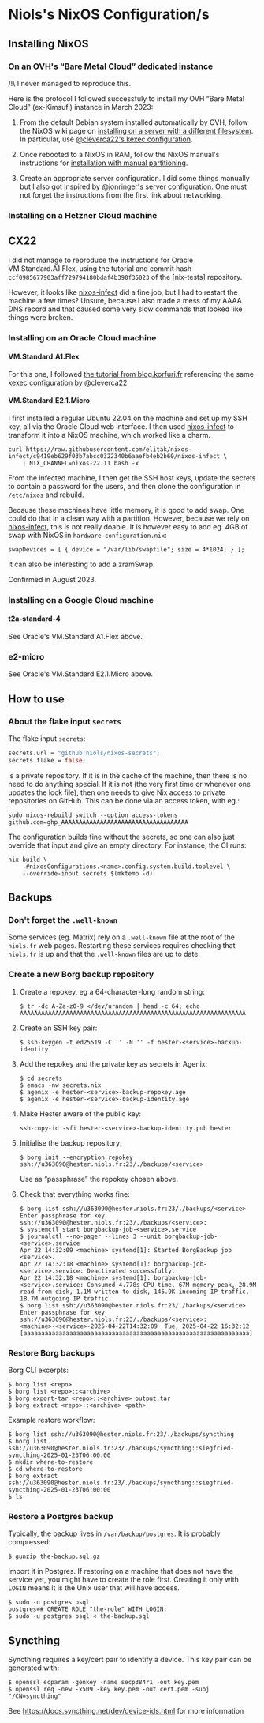 Niols's NixOS Configuration/s
=============================

Installing NixOS
----------------

### On an OVH's “Bare Metal Cloud” dedicated instance

/!\ I never managed to reproduce this.

Here is the protocol I followed successfuly to install my OVH “Bare Metal Cloud”
(ex-Kimsufi) instance in March 2023:

1. From the default Debian system installed automatically by OVH, follow the
   NixOS wiki page on [installing on a server with a different
   filesystem][install-server]. In particular, use [@cleverca22's kexec
   configuration][cleverca22-kexec].

2. Once rebooted to a NixOS in RAM, follow the NixOS manual's instructions for
   [installation with manual partitioning][install-manual].

3. Create an appropriate server configuration. I did some things manually but I
   also got inspired by [@jonringer's server configuration][jonringer-config].
   One must not forget the instructions from the first link about networking.

[install-server]: https://web.archive.org/web/20230322224506/https://nixos.wiki/wiki/Install_NixOS_on_a_Server_With_a_Different_Filesystem
[cleverca22-kexec]: https://github.com/cleverca22/nix-tests/tree/2ba968302208ff0c17d555317c11fd3f06e947e2/kexec
[install-manual]: https://web.archive.org/web/20230325142657/https://nixos.org/manual/nixos/stable/index.html#sec-installation-manual-partitioning
[jonringer-config]: https://github.com/jonringer/server-configuration/blob/6c0e8b85dfd99c40bb72c5825bbf259a85d9f18d/configuration.nix

### Installing on a Hetzner Cloud machine

## CX22

I did not manage to reproduce the instructions for Oracle VM.Standard.A1.Flex,
using the tutorial and commit hash `ccf0985677903aff729794180bdaf4b390f35023` of
the [nix-tests] repository.

However, it looks like [nixos-infect] did a fine job, but I had to restart the
machine a few times? Unsure, because I also made a mess of my AAAA DNS record
and that caused some very slow commands that looked like things were broken.

### Installing on an Oracle Cloud machine

#### VM.Standard.A1.Flex

For this one, I followed [the tutorial from blog.korfuri.fr] referencing the
same [kexec configuration by @cleverca22][cleverca22-kexec]

[the tutorial from blog.korfuri.fr]: https://web.archive.org/web/20230322224448/https://blog.korfuri.fr/posts/2022/08/nixos-on-an-oracle-free-tier-ampere-machine/

#### VM.Standard.E2.1.Micro

I first installed a regular Ubuntu 22.04 on the machine and set up my SSH key,
all via the Oracle Cloud web interface. I then used [nixos-infect] to transform
it into a NixOS machine, which worked like a charm.

```
curl https://raw.githubusercontent.com/elitak/nixos-infect/c9419eb629f03b7abcc0322340b6aaefb4eb2b60/nixos-infect \
    | NIX_CHANNEL=nixos-22.11 bash -x
```

[nixos-infect]: https://github.com/elitak/nixos-infect

From the infected machine, I then get the SSH host keys, update the secrets to
contain a password for the users, and then clone the configuration in
`/etc/nixos` and rebuild.

Because these machines have little memory, it is good to add swap. One could do
that in a clean way with a partition. However, because we rely on
[nixos-infect], this is not really doable. It is however easy to add eg. 4GB of
swap with NixOS in `hardware-configuration.nix`:

```
swapDevices = [ { device = "/var/lib/swapfile"; size = 4*1024; } ];
```

It can also be interesting to add a zramSwap.

Confirmed in August 2023.

### Installing on a Google Cloud machine

#### t2a-standard-4

See Oracle's VM.Standard.A1.Flex above.

### e2-micro

See Oracle's VM.Standard.E2.1.Micro above.

How to use
----------

### About the flake input `secrets`

The flake input `secrets`:

```nix
secrets.url = "github:niols/nixos-secrets";
secrets.flake = false;
```

is a private repository. If it is in the cache of the machine, then
there is no need to do anything special. If it is not (the very first
time or whenever one updates the lock file), then one needs to give
Nix access to private repositories on GitHub. This can be done via an
access token, with eg.:

```
sudo nixos-rebuild switch --option access-tokens github.com=ghp_AAAAAAAAAAAAAAAAAAAAAAAAAAAAAAAAAAAA
```

The configuration builds fine without the secrets, so one can also just override
that input and give an empty directory. For instance, the CI runs:

```
nix build \
    .#nixosConfigurations.<name>.config.system.build.toplevel \
    --override-input secrets $(mktemp -d)
```

Backups
-------

### Don't forget the `.well-known`

Some services (eg. Matrix) rely on a `.well-known` file at the root of the
`niols.fr` web pages. Restarting these services requires checking that
`niols.fr` is up and that the `.well-known` files are up to date.

### Create a new Borg backup repository

1. Create a repokey, eg a 64-character-long random string:
   ``` console
   $ tr -dc A-Za-z0-9 </dev/urandom | head -c 64; echo
   AAAAAAAAAAAAAAAAAAAAAAAAAAAAAAAAAAAAAAAAAAAAAAAAAAAAAAAAAAAAAAAA
   ```

2. Create an SSH key pair:
   ``` console
   $ ssh-keygen -t ed25519 -C '' -N '' -f hester-<service>-backup-identity
   ```

3. Add the repokey and the private key as secrets in Agenix:
   ``` console
   $ cd secrets
   $ emacs -nw secrets.nix
   $ agenix -e hester-<service>-backup-repokey.age
   $ agenix -e hester-<service>-backup-identity.age
   ```

4. Make Hester aware of the public key:
   ``` console
   ssh-copy-id -sfi hester-<service>-backup-identity.pub hester
   ```

5. Initialise the backup repository:
   ``` console
   $ borg init --encryption repokey ssh://u363090@hester.niols.fr:23/./backups/<service>
   ```
   Use as “passphrase” the repokey chosen above.

6. Check that everything works fine:
   ``` console
   $ borg list ssh://u363090@hester.niols.fr:23/./backups/<service>
   Enter passphrase for key ssh://u363090@hester.niols.fr:23/./backups/<service>:
   $ systemctl start borgbackup-job-<service>.service
   $ journalctl --no-pager --lines 3 --unit borgbackup-job-<service>.service
   Apr 22 14:32:09 <machine> systemd[1]: Started BorgBackup job <service>.
   Apr 22 14:32:18 <machine> systemd[1]: borgbackup-job-<service>.service: Deactivated successfully.
   Apr 22 14:32:18 <machine> systemd[1]: borgbackup-job-<service>.service: Consumed 4.778s CPU time, 67M memory peak, 28.9M read from disk, 1.1M written to disk, 145.9K incoming IP traffic, 18.7M outgoing IP traffic.
   $ borg list ssh://u363090@hester.niols.fr:23/./backups/<service>
   Enter passphrase for key ssh://u363090@hester.niols.fr:23/./backups/<service>:
   <machine>-<service>-2025-04-22T14:32:09  Tue, 2025-04-22 16:32:12 [aaaaaaaaaaaaaaaaaaaaaaaaaaaaaaaaaaaaaaaaaaaaaaaaaaaaaaaaaaaaaaaa]
   ```

### Restore Borg backups

Borg CLI excerpts:

``` console
$ borg list <repo>
$ borg list <repo>::<archive>
$ borg export-tar <repo>::<archive> output.tar
$ borg extract <repo>::<archive> <path>
```

Example restore workflow:

``` console
$ borg list ssh://u363090@hester.niols.fr:23/./backups/syncthing
$ borg list ssh://u363090@hester.niols.fr:23/./backups/syncthing::siegfried-syncthing-2025-01-23T06:00:00
$ mkdir where-to-restore
$ cd where-to-restore
$ borg extract ssh://u363090@hester.niols.fr:23/./backups/syncthing::siegfried-syncthing-2025-01-23T06:00:00
$ ls
```

### Restore a Postgres backup

Typically, the backup lives in `/var/backup/postgres`. It is probably
compressed:

``` console
$ gunzip the-backup.sql.gz
```

Import it in Postgres. If restoring on a machine that does not have the service
yet, you might have to create the role first. Creating it only with `LOGIN`
means it is the Unix user that will have access.

```console
$ sudo -u postgres psql
postgres=# CREATE ROLE "the-role" WITH LOGIN;
$ sudo -u postgres psql < the-backup.sql
```

## Syncthing

Syncthing requires a key/cert pair to identify a device. This key pair can be
generated with:

``` console
$ openssl ecparam -genkey -name secp384r1 -out key.pem
$ openssl req -new -x509 -key key.pem -out cert.pem -subj "/CN=syncthing"
```

See https://docs.syncthing.net/dev/device-ids.html for more information
